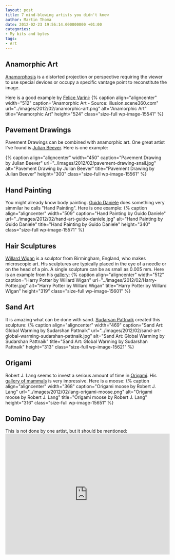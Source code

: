 ```yaml
---
layout: post
title: 7 mind-blowing artists you didn't know
author: Martin Thoma
date: 2012-02-23 19:56:14.000000000 +01:00
categories:
- My bits and bytes
tags:
- Art
---
```

<h2>Anamorphic Art</h2>
<a href="http://en.wikipedia.org/wiki/Anamorphosis">Anamorphosis</a> is a distorted projection or perspective requiring the viewer to use special devices or occupy a specific vantage point to reconstitute the image. 

Here is a good example by <a href="http://www.varini.org/">Felice Varini</a>:
{% caption align="aligncenter" width="512" caption="Anamorphic Art - Source: illusion.scene360.com" url="../images/2012/02/anamorphic-art.png" alt="Anamorphic Art" title="Anamorphic Art" height="524" class="size-full wp-image-15541" %}

<h2>Pavement Drawings</h2>
Pavement Drawings can be combined with anamorphic art. One great artist I've found is <a href="http://www.julianbeever.net/pave.htm">Julian Beever</a>. Here is one example:

{% caption align="aligncenter" width="450" caption="Pavement Drawing by Julian Beever" url="../images/2012/02/pavement-drawing-snail.jpg" alt="Pavement Drawing by Julian Beever" title="Pavement Drawing by Julian Beever" height="300" class="size-full wp-image-15561" %}

<h2>Hand Painting</h2>
You might already know body painting. <a href="http://www.guidodaniele.com/?page_id=8">Guido Daniele</a> does something very simmilar he calls "Hand Painting". Here is one example:
{% caption align="aligncenter" width="509" caption="Hand Painting by Guido Daniele" url="../images/2012/02/hand-art-guido-daniele.jpg" alt="Hand Painting by Guido Daniele" title="Hand Painting by Guido Daniele" height="340" class="size-full wp-image-15571" %}

<h2>Hair Sculptures</h2>
<a href="http://en.wikipedia.org/wiki/Willard_Wigan">Willard Wigan</a> is a sculptor from Birmingham, England, who makes microscopic art. His sculptures are typically placed in the eye of a needle or on the head of a pin. A single sculpture can be as small as 0.005 mm. Here is an example from his <a href="http://www.willard-wigan.com/gallery.aspx">gallery</a>: 
{% caption align="aligncenter" width="512" caption="Harry Potter by Willard Wigan" url="../images/2012/02/Harry-Potter.jpg" alt="Harry Potter by Willard Wigan" title="Harry Potter by Willard Wigan" height="319" class="size-full wp-image-15601" %}

<h2>Sand Art</h2>
It is amazing what can be done with sand. <a href="http://en.wikipedia.org/wiki/Sudarshan_Pattnaik">Sudarsan Pattnaik</a> created this sculpture:
{% caption align="aligncenter" width="469" caption="Sand Art: Global Warming by Sudarshan Pattnaik" url="../images/2012/02/sand-art-global-warming-sudarshan-pattnaik.jpg" alt="Sand Art: Global Warming by Sudarshan Pattnaik" title="Sand Art: Global Warming by Sudarshan Pattnaik" height="313" class="size-full wp-image-15621" %}

<h2>Origami</h2>
Robert J. Lang seems to invest a serious amount of time in <a href="http://en.wikipedia.org/wiki/Origami">Origami</a>. His <a href="http://www.langorigami.com/art/gallery/gallery.php?tag=mammals&name=bull_moose">gallery of mammals</a> is very impressive. Here is a moose:
{% caption align="aligncenter" width="368" caption="Origami moose by Robert J. Lang" url="../images/2012/02/lang-origami-moose.png" alt="Origami moose by Robert J. Lang" title="Origami moose by Robert J. Lang" height="316" class="size-full wp-image-15651" %}

<h2>Domino Day</h2>
This is not done by one artist, but it should be mentioned:
<iframe width="512" height="377" src="http://www.youtube.com/embed/yeF7yLkEECs" frameborder="0" allowfullscreen></iframe>
